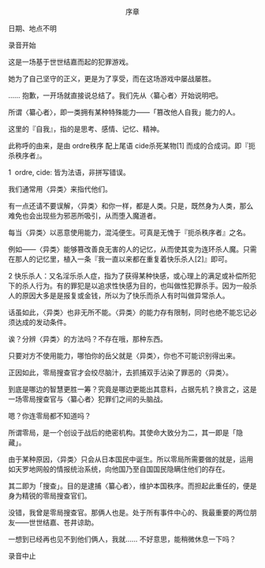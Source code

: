 <p align="center">序章</p>

日期、地点不明

录音开始

这是一场基于世世结嘉而起的犯罪游戏。

她为了自己坚守的正义，更是为了享受，而在这场游戏中屡战屡胜。

…… 抱歉，一开场就直接说总结了。我们先从〈纂心者〉开始说明吧。

所谓〈纂心者〉，即一类拥有某种特殊能力——「篡改他人自我」能力的人。

这里的『自我』，指的是思考、感情、记忆、精神。

此称呼的由来，是由 ordre秩序 配上尾语 cide杀死某物[1] 而成的合成词。即『扼杀秩序者』。

1 ​ ordre, cide: 皆为法语，非拼写错误。

我们通常用〈异类〉来指代他们。

有一点还请不要误解，〈异类〉和你一样，都是人类。只是，既然身为人类，那么难免也会出现些为邪恶所吸引，从而堕入魔道者。

每当〈异类〉以恶意使用能力，混沌便生。可真是无愧于『扼杀秩序者』之名。

例如——〈异类〉能够篡改善良无害的人的记忆，从而使其变为连环杀人魔。只需在那人的记忆里，植入一条『我一直以来都在重复着快乐杀人[2]』即可。

2 ​ 快乐杀人：又名淫乐杀人症，指为了获得某种快感，或心理上的满足或补偿所犯下的杀人行为。有的罪犯是以追求性快感为目的，也叫做性犯罪杀手。因为一般杀人的原因大多是是报复或金钱，所以为了快乐而杀人有时叫做异常杀人。

话虽如此，〈异类〉也非无所不能。〈异类〉的能力存有限制，同时也绝不能忘记必须达成的发动条件。

诶？分辨〈异类〉的方法吗？不存在哦，那种东西。

只要对方不使用能力，哪怕你的岳父就是〈异类〉，你也不可能识别得出来。

正因如此，零局搜查官才会绞尽脑汁，去抓捕双手沾染了罪恶的〈异类〉。

到底是哪边的智慧更胜一筹？究竟是哪边更能出其意料，占据先机？换言之，这是一场零局搜查官与〈纂心者〉犯罪们之间的头脑战。

嗯？你连零局都不知道吗？

所谓零局，是一个创设于战后的绝密机构。其使命大致分为二，其一即是「隐藏」。

由于某种原因，〈异类〉只会从日本国民中诞生。所以零局所需要做的就是，运用如天罗地网般的情报统治系统，向他国乃至自国国民隐瞒住他们的存在。

其二即为「搜查」。目的是逮捕〈纂心者〉，维护本国秩序。而担起此重任的，便是身为精锐的零局搜查官们。

没错，我曾是零局搜查官。那俩人也是。处于所有事件中心的、我最重要的两位朋友——世世结嘉、苍井谅助。

一想到已经再也见不到他们俩人，我就…… 不好意思，能稍微休息一下吗？

录音中止

